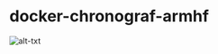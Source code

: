 # docker-chronograf-armhf

![alt-txt](https://travis-ci.org/hoodlum/docker-chronograf-armhf.svg?branch=master)
